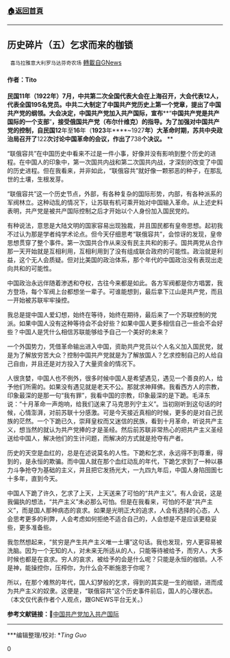 ###  [:house:返回首頁](https://github.com/ourhimalayas/txt)
---

## 历史碎片（五）乞求而来的枷锁
` 喜马拉雅意大利罗马达芬奇农场` [轉載自GNews](https://gnews.org/zh-hans/1144443/)

#### 作者：Tito

**民国****11****年（****1922****年）****7****月，中共第二次全国代表大会在上海召开，大会代表****12****人，代表全国****195****名党员。中共二大制定了中国共产党历史上第一个党章，提出了中国共产党的纲领。大会决定，中国共产党加入共产国际，宣布****“****中国共产党是共产国际的一个支部****”****，接受俄国共产党（布尔什维克）的指导。****为了加强对中国共产党的控制，自民国****12****年至****16****年（****1923****年****~1927****年）大革命时期，苏共中央政治局召开了****122****次讨论中国革命的会议，作出了****738****个决议。**** **

“联俄容共”在中国历史中看来不过是一件小事，好像并没有影响到整个历史的进程。在中国人的印象中，第一次国共内战和第二次国共内战，才深刻的改变了中国的历史进程。但在我看来，并非如此，“联俄容共”就好像一颗邪恶的种子，在那乱世的土壤，生根发芽。

“联俄容共”这一个历史节点，外部，有各种复杂的国际形势，内部，有各种派系的军阀林立。这种动乱的情况下，让苏联有机可乘开始对中国输入革命。从上述史料表明，共产党是被共产国际控制之后才开始以个人身份加入国民党的。

有种说法，意思是大陆文明的国家容易出现独裁，并且国民都有皇帝思想。起初我不过认为那是学者纯学术论点。但今天仔细思考“联俄容共”，会惊讶的发现，皇帝思想贯穿了整个事件。第一次国共合作从来没有民主共和的影子。国共两党从合作那一天开始就是互相利用，互相利用到了没有组成联合政府的可能性。政治就是利益，这个无人会质疑。但对比美国的政治体系，那个年代的中国政治没有表现出走向共和的可能性。

中国政治永远伴随着渗透和夺权，古往今来都是如此。各方军阀都是你方唱罢，我方登场，每个军阀上台都想坐一辈子。可谁能想到，最后拿下江山是共产党，而且一开始被苏联牢牢操控。

我总是提中国人爱幻想，始终在等待，始终在期待，最后来了一个苏联控制的党派。如果中国人没有这种等待会不会好些？如果中国人更多相信自己一些会不会好些？中国人是凭什么相信苏联能够给予自己一个美好的未来？

一个外国势力，凭借革命输出进入中国，资助共产党员以个人名义加入国民党，就是为了解放穷苦大众？控制中国共产党就是为了解放国人？乞求控制自己的人给自己自由，并且还是对方投入了大量资金的情况下。

人很贪婪，中国人也不例外，很多时候中国人是希望遇见，遇见一个善良的人，给予他们所需的。如果没有遇见就是老天不公。那就求神拜佛。我看西方人的宗教，印象最深的是那一句“我有罪”，我看中国的宗教，印象最深的是下跪。毛泽东说：“十月革命一声炮响，给我们送来了马克思列宁主义”。当初刚听到这句话的时候，心情澎湃，对前苏联十分感激。可是今天接近真相的时候，更多的是对自己民族的茫然。一个下跪已久，崇拜皇权而又迷信的民族，看到十月革命，听说共产主义，想当然的就认为共产党捧的才是圣经。然后前苏联非常热心的把共产主义圣经送给中国人，解决他们的生计问题，而解决的方式就是抢夺有产者。

历史的天空是血红的，总是在述说莫名的人性。下跪和乞求，永远得不到尊重，得到的，是永恒的欺骗。而中国人就在那个血红动乱的年代，下跪乞求到了一种以暴力斗争抢夺为基础的主义，并且把它发扬光大，一九四九年后，中国人身陷囹圄七十多年，直到今天。

中国人下跪了许久，乞求了上天，上天送来了可怕的“共产主义”。有人会说，这是我偏执的想法，“共产主义”未必那么可怕。但是在我看来，可怕的不是“共产主义”，而是国人那种病态的哀求。如果是光明正大的追求，人会有选择的心态，人会思考更多的利弊，人会考虑如何拒绝不适合自己的，人会想是不是应该更稳妥些，更多准备些。

我忽然想起来，“贫穷是产生共产主义唯一土壤”这句话。我也发现，穷人更容易被洗脑。因为一个无知的人，对未来无所适从的人，只能等待被给予，而穷人，大多时候也都是在哀求。穷人的哀求，被给予的会是什么呢？只能是永恒的枷锁。人不是神，能操控你，压榨你，为什么会不断施恩于你呢？

所以，在那个难熬的年代，国人幻梦般的乞求，得到的其实是一生的枷锁，进而成为共产主义的奴隶。这便是，“联俄容共”这个历史事件前后，国人的心理状态。
（本文仅代表作者个人观点，跟GNEWS平台无关。）

**参考文献链接：**🔗[中国共产党加入共产国际](https://zh.wikipedia.org/wiki/中國共產黨歷史)

* * *

***编辑整理/校对: **Ting Guo*

0
